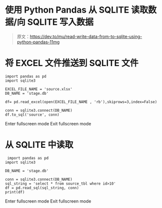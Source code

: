 # 使用 Python Pandas 从 SQLITE 读取数据/向 SQLITE 写入数据

> 原文：<https://dev.to/mu/read-write-data-from-to-sqlite-using-python-pandas-11mg>

# 将 EXCEL 文件推送到 SQLITE 文件

```
import pandas as pd
import sqlite3

EXCEL_FILE_NAME = 'source.xlsx'
DB_NAME = 'stage.db'

df= pd.read_excel(open(EXCEL_FILE_NAME , 'rb'),skiprows=3,index=False)

conn = sqlite3.connect(DB_NAME)
df.to_sql('source', conn) 
```

Enter fullscreen mode Exit fullscreen mode

# 从 SQLITE 中读取

```
 import pandas as pd
import sqlite3

DB_NAME = 'stage.db'

conn = sqlite3.connect(DB_NAME)
sql_string = 'select * from source_tbl where id>10'
df = pd.read_sql(sql_string, conn)
print(df) 
```

Enter fullscreen mode Exit fullscreen mode